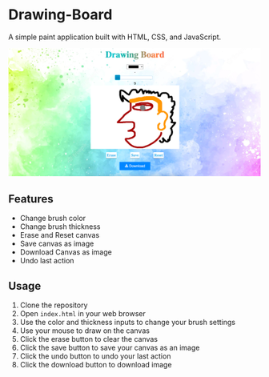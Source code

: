 # Drawing-Board

A simple paint application built with HTML, CSS, and JavaScript.

<p align="center">
 <img src="https://github.com/dakshgodara2001/Drawing-Board/blob/main/drawingboard.png">
</p>

## Features

- Change brush color
- Change brush thickness
- Erase and Reset canvas
- Save canvas as image
- Download Canvas as image
- Undo last action

## Usage

1. Clone the repository
2. Open `index.html` in your web browser
3. Use the color and thickness inputs to change your brush settings
4. Use your mouse to draw on the canvas
5. Click the erase button to clear the canvas
6. Click the save button to save your canvas as an image
7. Click the undo button to undo your last action
8. Click the download button to download image
